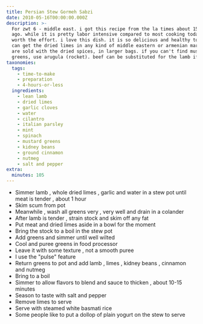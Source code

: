 ```yaml
---
title: Persian Stew Gormeh Sabzi
date: 2010-05-16T00:00:00.000Z
description: >-
  For zwt 6 - middle east. i got this recipe from the la times about 15 years
  ago. while it is pretty labor intensive compared to most cooking today, it is
  worth the effort. i love this dish. it is so delicious and healthy too. you
  can get the dried limes in any kind of middle eastern or armenian market. they
  are sold with the dried spices, in larger bags. if you can't find mustard
  greens, use arugula (rocket). beef can be substituted for the lamb if desired.
taxonomies:
  tags:
    - time-to-make
    - preparation
    - 4-hours-or-less
  ingredients:
    - lean lamb
    - dried limes
    - garlic cloves
    - water
    - cilantro
    - italian parsley
    - mint
    - spinach
    - mustard greens
    - kidney beans
    - ground cinnamon
    - nutmeg
    - salt and pepper
extra:
  minutes: 105
---
```

 - Simmer lamb , whole dried limes , garlic and water in a stew pot until meat is tender , about 1 hour
 - Skim scum from pot
 - Meanwhile , wash all greens very , very well and drain in a colander
 - After lamb is tender , strain stock and skim off any fat
 - Put meat and dried limes aside in a bowl for the moment
 - Bring the stock to a boil in the stew pot
 - Add greens and simmer until well wilted
 - Cool and puree greens in food processor
 - Leave it with some texture , not a smooth puree
 - I use the "pulse" feature
 - Return greens to pot and add lamb , limes , kidney beans , cinnamon and nutmeg
 - Bring to a boil
 - Simmer to allow flavors to blend and sauce to thicken , about 10-15 minutes
 - Season to taste with salt and pepper
 - Remove limes to serve
 - Serve with steamed white basmati rice
 - Some people like to put a dollop of plain yogurt on the stew to serve
